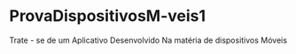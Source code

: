 # ProvaDispositivosM-veis1
Trate - se de um Aplicativo Desenvolvido Na matéria de dispositivos Móveis
